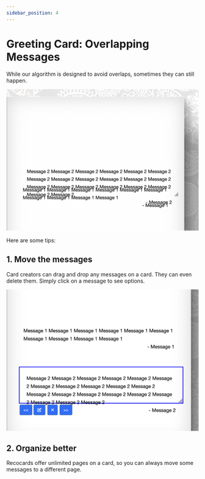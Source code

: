 ```yaml
---
sidebar_position: 4
---
```


# Greeting Card: Overlapping Messages

While our algorithm is designed to avoid overlaps, sometimes they can still happen. 

![recocards - moving messages](img/i1.png)

Here are some tips:

## 1. Move the messages

Card creators can drag and drop any messages on a card. They can even delete them. Simply click on a message to see options.

![recocards - moving messages](img/i2.png)

## 2. Organize better

Recocards offer unlimited pages on a card, so you can always move some messages to a different page.
